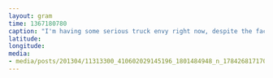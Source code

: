 ```yaml
---
layout: gram
time: 1367180780
caption: "I'm having some serious truck envy right now, despite the fact that Nate says it's not lime green."
latitude: 
longitude: 
media:
- media/posts/201304/11313300_410602029145196_1801484948_n_17842681717000351.jpg
---
```

